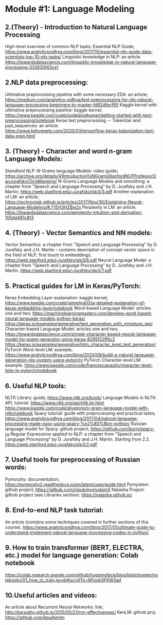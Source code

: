 # Module #1: Language Modeling

## 2.(Theory) - Introduction to Natural Language Processing
High-level overview of common NLP tasks: Essential NLP Guide; 
https://www.analyticsvidhya.com/blog/2017/10/essential-nlp-guide-data-scientists-top-10-nlp-tasks/
Linguistic knowledge in NLP: an article.
https://towardsdatascience.com/linguistic-knowledge-in-natural-language-processing-332630f43ce1

## 2.NLP data preprocessing:
Ultimative preprocessing pipeline with some necessary EDA: an article;
https://medium.com/analytics-vidhya/text-preprocessing-for-nlp-natural-language-processing-beginners-to-master-fd82dfecf95
Kaggle kernel with ultimative preprocessing pipeline: kaggle kernel;
https://www.kaggle.com/code/sudalairajkumar/getting-started-with-text-preprocessing/notebook
Keras text preprocessing -- Tokenizer and pad_sequences: an article.
https://www.kdnuggets.com/2020/03/tensorflow-keras-tokenization-text-data-prep.html

## 3. (Theory) - Character and word n-gram Language Models:
Standford NLP: N-Grams language Models: video guide;
https://archive.org/details/41IntroductionToNGramsStanfordNLPProfessorDanJurafskyChrisManning/
N-Grams Language Models and smoothing:  a chapter from "Speech and Language Processing" by D. Jurafsky and  J.H. Martin;
https://web.stanford.edu/~jurafsky/slp3/3.pdf
Another explanation of LM: an article;
https://mchromiak.github.io/articles/2017/Nov/30/Explaining-Neural-Language-Modeling/#.Y1EH3HZBw2x
Perplexity in LM: an article.
https://towardsdatascience.com/perplexity-intuition-and-derivation-105dd481c8f3

## 4. (Theory) - Vector Semantics and NN models:
Vector Semantics: a chapter from "Speech and Language Processing" by D. Jurafsky and  J.H. Martin - contains description of concept vector space in the field of NLP, first touch to embeddings;
https://web.stanford.edu/~jurafsky/slp3/6.pdf
Neural Language Model: a chapter from "Speech and Language Processing" by D. Jurafsky and  J.H. Martin.
https://web.stanford.edu/~jurafsky/slp3/7.pdf

## 5. Practical guides for LM in Keras/PyTorch:
Keras Embedding Layer explanation: kaggle kernel;
https://www.kaggle.com/code/rajmehra03/a-detailed-explanation-of-keras-embedding-layer/notebook
Word-based Language Model: articles one and two;
https://machinelearningmastery.com/develop-word-based-neural-language-models-python-keras/
https://keras.io/examples/generative/text_generation_with_miniature_gpt/
Character-based Language Model: articles one and two;
https://towardsdatascience.com/simple-character-based-neural-language-model-for-poem-generator-using-keras-8295f52ff5c2
https://keras.io/examples/generative/lstm_character_level_text_generation/
PyTorch Word-level LM: example;
https://www.analyticsvidhya.com/blog/2020/08/build-a-natural-language-generation-nlg-system-using-pytorch/
PyTorch Character-level LM: example.
https://www.kaggle.com/code/francescapaulin/character-level-lstm-in-pytorch/notebook

## 6. Useful NLP tools:
NLTK Library: guide;
https://www.nltk.org/book/
Language Models in NLTK: API, tutorial.
https://www.nltk.org/api/nltk.lm.html
https://www.kaggle.com/code/alvations/n-gram-language-model-with-nltk/notebook
Spacy tutorial: guide with preprocessing and practical tasks;
https://www.analyticsvidhya.com/blog/2017/04/natural-language-processing-made-easy-using-spacy-%e2%80%8bin-python/
Russian language model for Spacy: github project;
https://github.com/buriy/spacy-ru
Regular Expressions applied to NLP: a chapter from "Speech and Language Processing" by D. Jurafsky and  J.H. Martin. Starting from 2.2.
https://web.stanford.edu/~jurafsky/slp3/2.pdf

## 7. Useful tools for preprocessing of Russian words:
Pymorphy: documentation;
https://pymorphy2.readthedocs.io/en/latest/user/guide.html
Pymystem: github project;
https://github.com/nlpub/pymystem3
Natasha Project: github project (see Libraries section).
https://natasha.github.io/

## 8. End-to-end NLP task tutorial:
An article (contains some techniques covered in further sections of this course).
https://www.analyticsvidhya.com/blog/2017/01/ultimate-guide-to-understand-implement-natural-language-processing-codes-in-python/

## 9. How to train transformer (BERT, ELECTRA, etc.) model for language generation: Colab notebook

https://colab.research.google.com/github/huggingface/blog/blob/master/notebooks/01_how_to_train.ipynb#scrollTo=M1oqh0F6W3ad

## 10.Useful articles and videos:

An article about Recurrent Neural Networks: link;
http://karpathy.github.io/2015/05/21/rnn-effectiveness/
KenLM: github proj.
https://github.com/kpu/kenlm

